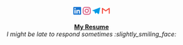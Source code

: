 <p align="center" text-align="center">
  <br><br>
  <a href="https://linkedin.com/in/areebbeigh/"><img height="18" width="18" src="./linkedin.svg" /></a>
  <a href="https://instagram.com/areebbeigh/"><img height="18" width="18" src="./instagram.svg" /></a>
  <a href="https://t.me/xnihpue/"><img height="18" width="18" src="./telegram.svg" /></a>
  <a href="mailto:areebbeigh@gmail.com"><img height="18" width="18" src="./gmail.svg" /></a><br><br>
  <b><a href="https://drive.google.com/file/d/1k0lVuLZ7IfeNAA6_f_h0inMGe_tZKXx_/view?usp=sharing">My Resume</a></b><br>
  <i>I might be late to respond sometimes :slightly_smiling_face:</i>
</p>
